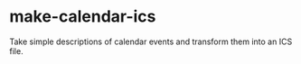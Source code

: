 make-calendar-ics
=================

Take simple descriptions of calendar events and transform them into an ICS file.
